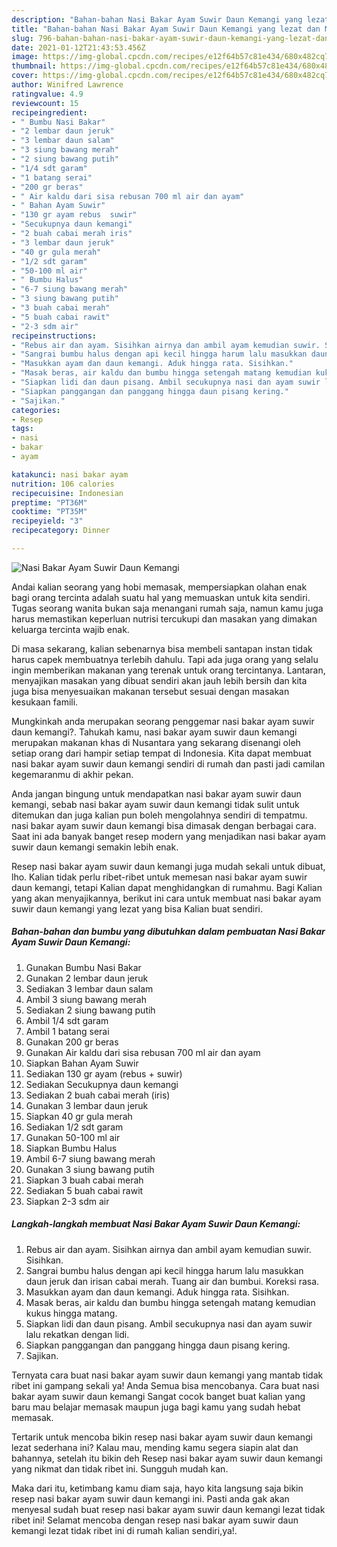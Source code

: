 ```yaml
---
description: "Bahan-bahan Nasi Bakar Ayam Suwir Daun Kemangi yang lezat dan Mudah Dibuat"
title: "Bahan-bahan Nasi Bakar Ayam Suwir Daun Kemangi yang lezat dan Mudah Dibuat"
slug: 796-bahan-bahan-nasi-bakar-ayam-suwir-daun-kemangi-yang-lezat-dan-mudah-dibuat
date: 2021-01-12T21:43:53.456Z
image: https://img-global.cpcdn.com/recipes/e12f64b57c81e434/680x482cq70/nasi-bakar-ayam-suwir-daun-kemangi-foto-resep-utama.jpg
thumbnail: https://img-global.cpcdn.com/recipes/e12f64b57c81e434/680x482cq70/nasi-bakar-ayam-suwir-daun-kemangi-foto-resep-utama.jpg
cover: https://img-global.cpcdn.com/recipes/e12f64b57c81e434/680x482cq70/nasi-bakar-ayam-suwir-daun-kemangi-foto-resep-utama.jpg
author: Winifred Lawrence
ratingvalue: 4.9
reviewcount: 15
recipeingredient:
- " Bumbu Nasi Bakar"
- "2 lembar daun jeruk"
- "3 lembar daun salam"
- "3 siung bawang merah"
- "2 siung bawang putih"
- "1/4 sdt garam"
- "1 batang serai"
- "200 gr beras"
- " Air kaldu dari sisa rebusan 700 ml air dan ayam"
- " Bahan Ayam Suwir"
- "130 gr ayam rebus  suwir"
- "Secukupnya daun kemangi"
- "2 buah cabai merah iris"
- "3 lembar daun jeruk"
- "40 gr gula merah"
- "1/2 sdt garam"
- "50-100 ml air"
- " Bumbu Halus"
- "6-7 siung bawang merah"
- "3 siung bawang putih"
- "3 buah cabai merah"
- "5 buah cabai rawit"
- "2-3 sdm air"
recipeinstructions:
- "Rebus air dan ayam. Sisihkan airnya dan ambil ayam kemudian suwir. Sisihkan."
- "Sangrai bumbu halus dengan api kecil hingga harum lalu masukkan daun jeruk dan irisan cabai merah. Tuang air dan bumbui. Koreksi rasa."
- "Masukkan ayam dan daun kemangi. Aduk hingga rata. Sisihkan."
- "Masak beras, air kaldu dan bumbu hingga setengah matang kemudian kukus hingga matang."
- "Siapkan lidi dan daun pisang. Ambil secukupnya nasi dan ayam suwir lalu rekatkan dengan lidi."
- "Siapkan panggangan dan panggang hingga daun pisang kering."
- "Sajikan."
categories:
- Resep
tags:
- nasi
- bakar
- ayam

katakunci: nasi bakar ayam 
nutrition: 106 calories
recipecuisine: Indonesian
preptime: "PT36M"
cooktime: "PT35M"
recipeyield: "3"
recipecategory: Dinner

---
```



![Nasi Bakar Ayam Suwir Daun Kemangi](https://img-global.cpcdn.com/recipes/e12f64b57c81e434/680x482cq70/nasi-bakar-ayam-suwir-daun-kemangi-foto-resep-utama.jpg)

Andai kalian seorang yang hobi memasak, mempersiapkan olahan enak bagi orang tercinta adalah suatu hal yang memuaskan untuk kita sendiri. Tugas seorang  wanita bukan saja menangani rumah saja, namun kamu juga harus memastikan keperluan nutrisi tercukupi dan masakan yang dimakan keluarga tercinta wajib enak.

Di masa  sekarang, kalian sebenarnya bisa membeli santapan instan tidak harus capek membuatnya terlebih dahulu. Tapi ada juga orang yang selalu ingin memberikan makanan yang terenak untuk orang tercintanya. Lantaran, menyajikan masakan yang dibuat sendiri akan jauh lebih bersih dan kita juga bisa menyesuaikan makanan tersebut sesuai dengan masakan kesukaan famili. 



Mungkinkah anda merupakan seorang penggemar nasi bakar ayam suwir daun kemangi?. Tahukah kamu, nasi bakar ayam suwir daun kemangi merupakan makanan khas di Nusantara yang sekarang disenangi oleh setiap orang dari hampir setiap tempat di Indonesia. Kita dapat membuat nasi bakar ayam suwir daun kemangi sendiri di rumah dan pasti jadi camilan kegemaranmu di akhir pekan.

Anda jangan bingung untuk mendapatkan nasi bakar ayam suwir daun kemangi, sebab nasi bakar ayam suwir daun kemangi tidak sulit untuk ditemukan dan juga kalian pun boleh mengolahnya sendiri di tempatmu. nasi bakar ayam suwir daun kemangi bisa dimasak dengan berbagai cara. Saat ini ada banyak banget resep modern yang menjadikan nasi bakar ayam suwir daun kemangi semakin lebih enak.

Resep nasi bakar ayam suwir daun kemangi juga mudah sekali untuk dibuat, lho. Kalian tidak perlu ribet-ribet untuk memesan nasi bakar ayam suwir daun kemangi, tetapi Kalian dapat menghidangkan di rumahmu. Bagi Kalian yang akan menyajikannya, berikut ini cara untuk membuat nasi bakar ayam suwir daun kemangi yang lezat yang bisa Kalian buat sendiri.

<!--inarticleads1-->

##### Bahan-bahan dan bumbu yang dibutuhkan dalam pembuatan Nasi Bakar Ayam Suwir Daun Kemangi:

1. Gunakan  Bumbu Nasi Bakar
1. Gunakan 2 lembar daun jeruk
1. Sediakan 3 lembar daun salam
1. Ambil 3 siung bawang merah
1. Sediakan 2 siung bawang putih
1. Ambil 1/4 sdt garam
1. Ambil 1 batang serai
1. Gunakan 200 gr beras
1. Gunakan  Air kaldu dari sisa rebusan 700 ml air dan ayam
1. Siapkan  Bahan Ayam Suwir
1. Sediakan 130 gr ayam (rebus + suwir)
1. Sediakan Secukupnya daun kemangi
1. Sediakan 2 buah cabai merah (iris)
1. Gunakan 3 lembar daun jeruk
1. Siapkan 40 gr gula merah
1. Sediakan 1/2 sdt garam
1. Gunakan 50-100 ml air
1. Siapkan  Bumbu Halus
1. Ambil 6-7 siung bawang merah
1. Gunakan 3 siung bawang putih
1. Siapkan 3 buah cabai merah
1. Sediakan 5 buah cabai rawit
1. Siapkan 2-3 sdm air




<!--inarticleads2-->

##### Langkah-langkah membuat Nasi Bakar Ayam Suwir Daun Kemangi:

1. Rebus air dan ayam. Sisihkan airnya dan ambil ayam kemudian suwir. Sisihkan.
1. Sangrai bumbu halus dengan api kecil hingga harum lalu masukkan daun jeruk dan irisan cabai merah. Tuang air dan bumbui. Koreksi rasa.
1. Masukkan ayam dan daun kemangi. Aduk hingga rata. Sisihkan.
1. Masak beras, air kaldu dan bumbu hingga setengah matang kemudian kukus hingga matang.
1. Siapkan lidi dan daun pisang. Ambil secukupnya nasi dan ayam suwir lalu rekatkan dengan lidi.
1. Siapkan panggangan dan panggang hingga daun pisang kering.
1. Sajikan.




Ternyata cara buat nasi bakar ayam suwir daun kemangi yang mantab tidak ribet ini gampang sekali ya! Anda Semua bisa mencobanya. Cara buat nasi bakar ayam suwir daun kemangi Sangat cocok banget buat kalian yang baru mau belajar memasak maupun juga bagi kamu yang sudah hebat memasak.

Tertarik untuk mencoba bikin resep nasi bakar ayam suwir daun kemangi lezat sederhana ini? Kalau mau, mending kamu segera siapin alat dan bahannya, setelah itu bikin deh Resep nasi bakar ayam suwir daun kemangi yang nikmat dan tidak ribet ini. Sungguh mudah kan. 

Maka dari itu, ketimbang kamu diam saja, hayo kita langsung saja bikin resep nasi bakar ayam suwir daun kemangi ini. Pasti anda gak akan menyesal sudah buat resep nasi bakar ayam suwir daun kemangi lezat tidak ribet ini! Selamat mencoba dengan resep nasi bakar ayam suwir daun kemangi lezat tidak ribet ini di rumah kalian sendiri,ya!.

